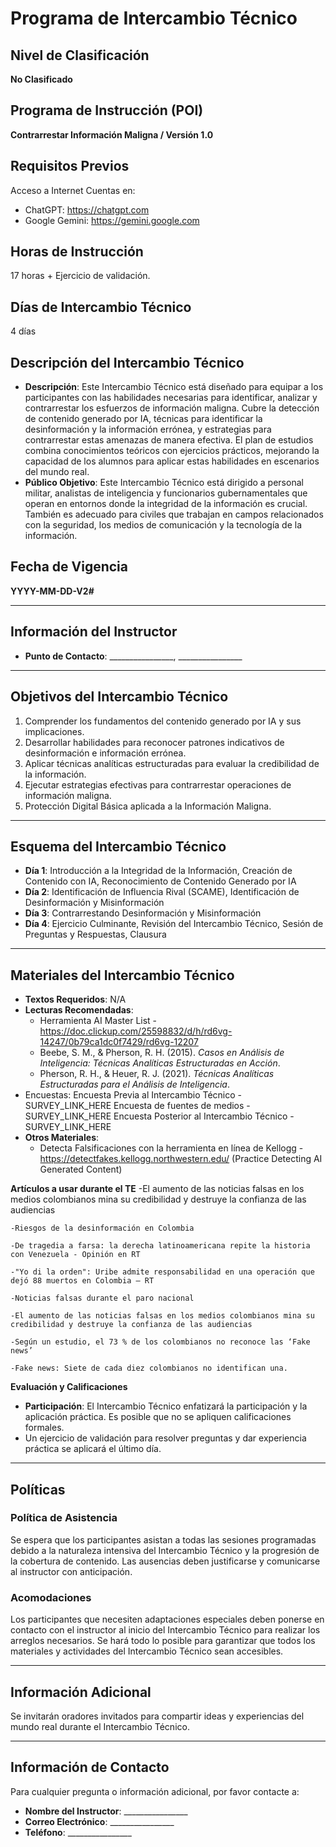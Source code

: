 # Programa de Intercambio Técnico

## Nivel de Clasificación
**No Clasificado**

## Programa de Instrucción (POI)
**Contrarrestar Información Maligna / Versión 1.0**

## Requisitos Previos
Acceso a Internet
Cuentas en:
- ChatGPT: https://chatgpt.com
- Google Gemini: https://gemini.google.com

## Horas de Instrucción
17 horas + Ejercicio de validación.

## Días de Intercambio Técnico
4 días

## Descripción del Intercambio Técnico
- **Descripción**: Este Intercambio Técnico está diseñado para equipar a los participantes con las habilidades necesarias para identificar, analizar y contrarrestar los esfuerzos de información maligna. Cubre la detección de contenido generado por IA, técnicas para identificar la desinformación y la información errónea, y estrategias para contrarrestar estas amenazas de manera efectiva. El plan de estudios combina conocimientos teóricos con ejercicios prácticos, mejorando la capacidad de los alumnos para aplicar estas habilidades en escenarios del mundo real.
- **Público Objetivo**: Este Intercambio Técnico está dirigido a personal militar, analistas de inteligencia y funcionarios gubernamentales que operan en entornos donde la integridad de la información es crucial. También es adecuado para civiles que trabajan en campos relacionados con la seguridad, los medios de comunicación y la tecnología de la información.

## Fecha de Vigencia
**YYYY-MM-DD-V2#**

---

## Información del Instructor
- **Punto de Contacto**: ________________, ________________

---

## Objetivos del Intercambio Técnico
1. Comprender los fundamentos del contenido generado por IA y sus implicaciones.
2. Desarrollar habilidades para reconocer patrones indicativos de desinformación e información errónea.
3. Aplicar técnicas analíticas estructuradas para evaluar la credibilidad de la información.
4. Ejecutar estrategias efectivas para contrarrestar operaciones de información maligna.
5. Protección Digital Básica aplicada a la Información Maligna.

---

## Esquema del Intercambio Técnico
- **Día 1**: Introducción a la Integridad de la Información, Creación de Contenido con IA, Reconocimiento de Contenido Generado por IA
- **Día 2**: Identificación de Influencia Rival (SCAME), Identificación de Desinformación y Misinformación
- **Día 3**: Contrarrestando Desinformación y Misinformación
- **Día 4**: Ejercicio Culminante, Revisión del Intercambio Técnico, Sesión de Preguntas y Respuestas, Clausura

---

## Materiales del Intercambio Técnico
- **Textos Requeridos**: N/A
- **Lecturas Recomendadas**: 
	- Herramienta AI Master List - https://doc.clickup.com/25598832/d/h/rd6vg-14247/0b79ca1dc0f7429/rd6vg-12207
	- Beebe, S. M., & Pherson, R. H. (2015). *Casos en Análisis de Inteligencia: Técnicas Analíticas Estructuradas en Acción*.
	- Pherson, R. H., & Heuer, R. J. (2021). *Técnicas Analíticas Estructuradas para el Análisis de Inteligencia*.
- Encuestas:
    Encuesta Previa al Intercambio Técnico - SURVEY_LINK_HERE
    Encuesta de fuentes de medios  - SURVEY_LINK_HERE
    Encuesta Posterior al Intercambio Técnico - SURVEY_LINK_HERE
- **Otros Materiales**: 	
	- Detecta Falsificaciones con la herramienta en línea de Kellogg - https://detectfakes.kellogg.northwestern.edu/ (Practice Detecting AI Generated Content)

   
**Artículos a usar durante el TE**
	-El aumento de las noticias falsas en los medios colombianos mina su credibilidad y destruye la confianza de las audiencias

	-Riesgos de la desinformación en Colombia

	-De tragedia a farsa: la derecha latinoamericana repite la historia con Venezuela - Opinión en RT

	-"Yo di la orden": Uribe admite responsabilidad en una operación que dejó 88 muertos en Colombia – RT

	-Noticias falsas durante el paro nacional

	-El aumento de las noticias falsas en los medios colombianos mina su credibilidad y destruye la confianza de las audiencias 

	-Según un estudio, el 73 % de los colombianos no reconoce las ‘Fake news’

	-Fake news: Siete de cada diez colombianos no identifican una.

**Evaluación y Calificaciones**
- **Participación**: El Intercambio Técnico enfatizará la participación y la aplicación práctica. Es posible que no se apliquen calificaciones formales.
- Un ejercicio de validación para resolver preguntas y dar experiencia práctica se aplicará el último día.
---

## Políticas
### Política de Asistencia
Se espera que los participantes asistan a todas las sesiones programadas debido a la naturaleza intensiva del Intercambio Técnico y la progresión de la cobertura de contenido. Las ausencias deben justificarse y comunicarse al instructor con anticipación.

### Acomodaciones
Los participantes que necesiten adaptaciones especiales deben ponerse en contacto con el instructor al inicio del Intercambio Técnico para realizar los arreglos necesarios. Se hará todo lo posible para garantizar que todos los materiales y actividades del Intercambio Técnico sean accesibles.

---

## Información Adicional
Se invitarán oradores invitados para compartir ideas y experiencias del mundo real durante el Intercambio Técnico.

---

## Información de Contacto
Para cualquier pregunta o información adicional, por favor contacte a:
- **Nombre del Instructor**: ________________
- **Correo Electrónico**: ________________
- **Teléfono**: ________________
